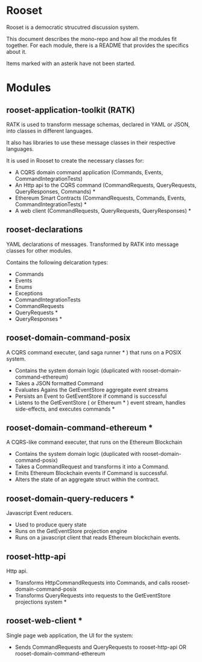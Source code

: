 Rooset
========

Rooset is a democratic strucutred discussion system.

This document describes the mono-repo and how all the modules fit together. For each module, there is a README that provides the specifics about it.

Items marked with an asterik have not been started.



Modules
========



rooset-application-toolkit (RATK)
---------------------------------

RATK is used to transform message schemas, declared in YAML or JSON, into classes in different languages.

It also has libraries to use these message classes in their respective languages.

It is used in Rooset to create the necessary classes for:

  - A CQRS domain command application (Commands, Events, CommandIntegrationTests)
  - An Http api to the CQRS command (CommandRequests, QueryRequests, QueryResponses,
        Commands) *
  - Ethereum Smart Contracts (CommandRequests, Commands, Events, CommandIntegrationTests) *
  - A web client (CommandRequests, QueryRequests, QueryResponses) *



rooset-declarations
------------------

YAML declarations of messages. Transformed by RATK into message classes for other modules.

Contains the following delcaration types:

  - Commands
  - Events
  - Enums
  - Exceptions
  - CommandIntegrationTests
  - CommandRequests
  - QueryRequests *
  - QueryResponses *



rooset-domain-command-posix
-----------------------------

A CQRS command executer, (and saga runner * ) that runs on a POSIX system.

  - Contains the system domain logic (duplicated with rooset-domain-command-ethereum)
  - Takes a JSON formatted Command
  - Evaluates Agains the GetEventStore aggregate event streams
  - Persists an Event to GetEventStore if command is successful
  - Listens to the GetEventStore ( or Ethereum * ) event stream,
        handles side-effects, and executes commands *



rooset-domain-command-ethereum *
--------------------------------

A CQRS-like command executer, that runs on the Ethereum Blockchain

  - Contains the system domain logic (duplicated with rooset-domain-command-posix)
  - Takes a CommandRequest and transforms it into a Command.
  - Emits Ethereum Blockchain events if Command is successful.
  - Alters the state of an aggregate struct within the contract.



rooset-domain-query-reducers *
----------------------------

Javascript Event reducers.

  - Used to produce query state
  - Runs on the GetEventStore projection engine
  - Runs on a javascript client that reads Ethereum blockchain events.



rooset-http-api
---------------

Http api.

  - Transforms HttpCommandRequests into Commands, and calls rooset-domain-command-posix
  - Transforms QueryRequests into requests to the GetEventStore projections system *



rooset-web-client *
-----------------

Single page web application, the UI for the system:

  - Sends CommandRequests and QueryRequests to rooset-http-api OR
        rooset-domain-command-ethereum

